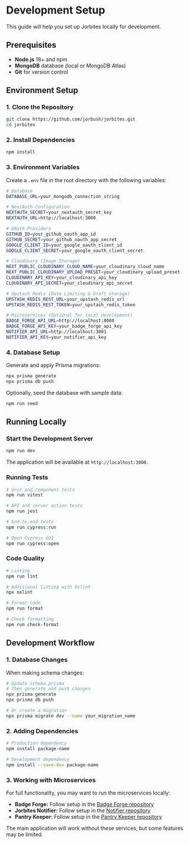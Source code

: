 # Development Setup

This guide will help you set up Jorbites locally for development.

## Prerequisites

- **Node.js** 18+ and npm
- **MongoDB** database (local or MongoDB Atlas)
- **Git** for version control

## Environment Setup

### 1. Clone the Repository

```bash
git clone https://github.com/jorbush/jorbites.git
cd jorbites
```

### 2. Install Dependencies

```bash
npm install
```

### 3. Environment Variables

Create a `.env` file in the root directory with the following variables:

```bash
# Database
DATABASE_URL=your_mongodb_connection_string

# NextAuth Configuration
NEXTAUTH_SECRET=your_nextauth_secret_key
NEXTAUTH_URL=http://localhost:3000

# OAuth Providers
GITHUB_ID=your_github_oauth_app_id
GITHUB_SECRET=your_github_oauth_app_secret
GOOGLE_CLIENT_ID=your_google_oauth_client_id
GOOGLE_CLIENT_SECRET=your_google_oauth_client_secret

# Cloudinary (Image Storage)
NEXT_PUBLIC_CLOUDINARY_CLOUD_NAME=your_cloudinary_cloud_name
NEXT_PUBLIC_CLOUDINARY_UPLOAD_PRESET=your_cloudinary_upload_preset
CLOUDINARY_API_KEY=your_cloudinary_api_key
CLOUDINARY_API_SECRET=your_cloudinary_api_secret

# Upstash Redis (Rate Limiting & Draft Storage)
UPSTASH_REDIS_REST_URL=your_upstash_redis_url
UPSTASH_REDIS_REST_TOKEN=your_upstash_redis_token

# Microservices (Optional for local development)
BADGE_FORGE_API_URL=http://localhost:8080
BADGE_FORGE_API_KEY=your_badge_forge_api_key
NOTIFIER_API_URL=http://localhost:3001
NOTIFIER_API_KEY=your_notifier_api_key
```

### 4. Database Setup

Generate and apply Prisma migrations:

```bash
npx prisma generate
npx prisma db push
```

Optionally, seed the database with sample data:

```bash
npm run seed
```

## Running Locally

### Start the Development Server

```bash
npm run dev
```

The application will be available at `http://localhost:3000`.

### Running Tests

```bash
# Unit and component tests
npm run vitest

# API and server action tests
npm run jest

# End-to-end tests
npm run cypress:run

# Open Cypress GUI
npm run cypress:open
```

### Code Quality

```bash
# Linting
npm run lint

# Additional linting with Oxlint
npx oxlint

# Format code
npm run format

# Check formatting
npm run check-format
```

## Development Workflow

### 1. Database Changes

When making schema changes:

```bash
# Update schema.prisma
# Then generate and push changes
npx prisma generate
npx prisma db push

# Or create a migration
npx prisma migrate dev --name your_migration_name
```

### 2. Adding Dependencies

```bash
# Production dependency
npm install package-name

# Development dependency
npm install --save-dev package-name
```

### 3. Working with Microservices

For full functionality, you may want to run the microservices locally:

- **Badge Forge:** Follow setup in the [Badge Forge repository](https://github.com/jorbush/badge_forge)
- **Jorbites Notifier:** Follow setup in the [Notifier repository](https://github.com/jorbush/jorbites-notifier)
- **Pantry Keeper:** Follow setup in the [Pantry Keeper repository](https://github.com/jorbush/pantry_keeper)

The main application will work without these services, but some features may be limited.
